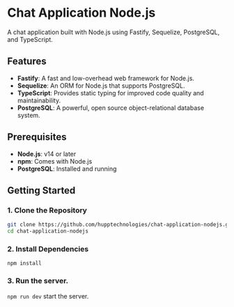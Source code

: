 # Chat Application Node.js

A chat application built with Node.js using Fastify, Sequelize, PostgreSQL, and TypeScript.

## Features

- **Fastify**: A fast and low-overhead web framework for Node.js.
- **Sequelize**: An ORM for Node.js that supports PostgreSQL.
- **TypeScript**: Provides static typing for improved code quality and maintainability.
- **PostgreSQL**: A powerful, open source object-relational database system.

## Prerequisites

- **Node.js**: v14 or later
- **npm**: Comes with Node.js
- **PostgreSQL**: Installed and running

## Getting Started

### 1. Clone the Repository

```bash
git clone https://github.com/hupptechnologies/chat-application-nodejs.git
cd chat-application-nodejs
```

### 2. Install Dependencies
`npm install`

### 3. Run the server.
`npm run dev` start the server.